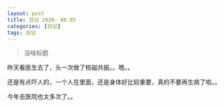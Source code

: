 ```yaml
---
layout: post
title: 日记 2020- 06-05 
categories: [日记]
tags: 日记
---
```


> 没啥标题

昨天看医生去了，头一次做了核磁共振。。嗯。。

还是有点吓人的，一个人在里面，还是身体好比较重要，真的不要再生病了啦。。

今年去医院也太多次了。。